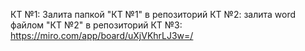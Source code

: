 КТ №1: Залита папкой "КТ №1" в репозиторий
КТ №2: залита word файлом "КТ №2" в репозиторий
КТ №3:  https://miro.com/app/board/uXjVKhrLJ3w=/
